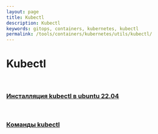 ```yaml
---
layout: page
title: Kubectl
description: Kubectl
keywords: gitops, containers, kubernetes, kubectl
permalink: /tools/containers/kubernetes/utils/kubectl/
---
```


# Kubectl

<br/>

### [Инсталляция kubectl в ubuntu 22.04](/tools/containers/kubernetes/utils/kubectl/setup/)

<br/>

### [Команды kubectl](/tools/containers/kubernetes/utils/kubectl/commands/)
